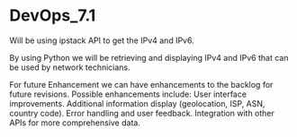 # DevOps_7.1
Will be using ipstack API to get the IPv4 and IPv6.

By using Python we will be retrieving and displaying IPv4 and IPv6 that can be used by network technicians.

For future Enhancement we can have enhancements to the backlog for future revisions. Possible enhancements include:
User interface improvements.
Additional information display (geolocation, ISP, ASN, country code).
Error handling and user feedback.
Integration with other APIs for more comprehensive data.
